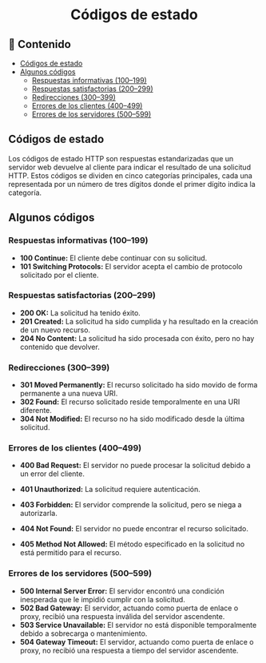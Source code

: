 <h1 align="center">Códigos de estado</h1>

<h2>📑 Contenido</h2>

- [Códigos de estado](#códigos-de-estado)
- [Algunos códigos](#algunos-códigos)
  - [Respuestas informativas (100–199)](#respuestas-informativas-100199)
  - [Respuestas satisfactorias (200–299)](#respuestas-satisfactorias-200299)
  - [Redirecciones (300–399)](#redirecciones-300399)
  - [Errores de los clientes (400–499)](#errores-de-los-clientes-400499)
  - [Errores de los servidores (500–599)](#errores-de-los-servidores-500599)

## Códigos de estado

Los códigos de estado HTTP son respuestas estandarizadas que un servidor web devuelve al cliente para indicar el resultado de una solicitud HTTP. Estos códigos se dividen en cinco categorías principales, cada una representada por un número de tres dígitos donde el primer dígito indica la categoría.

## Algunos códigos

### Respuestas informativas (100–199)

- **100 Continue:** El cliente debe continuar con su solicitud.
- **101 Switching Protocols:** El servidor acepta el cambio de protocolo solicitado por el cliente.

### Respuestas satisfactorias (200–299)

- **200 OK:** La solicitud ha tenido éxito.
- **201 Created:** La solicitud ha sido cumplida y ha resultado en la creación de un nuevo recurso.
- **204 No Content:** La solicitud ha sido procesada con éxito, pero no hay contenido que devolver.

### Redirecciones (300–399)

- **301 Moved Permanently:** El recurso solicitado ha sido movido de forma permanente a una nueva URI.
- **302 Found:** El recurso solicitado reside temporalmente en una URI diferente.
- **304 Not Modified:** El recurso no ha sido modificado desde la última solicitud.

### Errores de los clientes (400–499)

- **400 Bad Request:** El servidor no puede procesar la solicitud debido a un error del cliente.
- **401 Unauthorized:** La solicitud requiere autenticación.
- **403 Forbidden:** El servidor comprende la solicitud, pero se niega a autorizarla.
- **404 Not Found:** El servidor no puede encontrar el recurso solicitado.

- **405 Method Not Allowed:** El método especificado en la solicitud no está permitido para el recurso.

### Errores de los servidores (500–599)

- **500 Internal Server Error:** El servidor encontró una condición inesperada que le impidió cumplir con la solicitud.
- **502 Bad Gateway:** El servidor, actuando como puerta de enlace o proxy, recibió una respuesta inválida del servidor ascendente.
- **503 Service Unavailable:** El servidor no está disponible temporalmente debido a sobrecarga o mantenimiento.
- **504 Gateway Timeout:** El servidor, actuando como puerta de enlace o proxy, no recibió una respuesta a tiempo del servidor ascendente.
